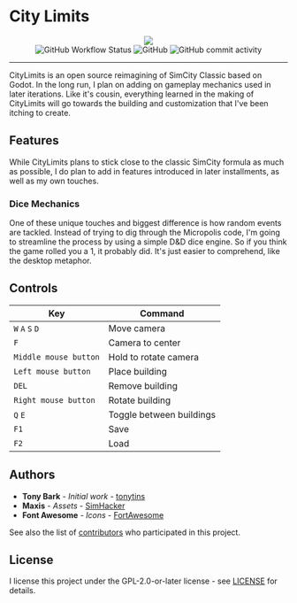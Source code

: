 # City Limits

<p align="center">
<img src="./icon.png">
<br>
<img alt="GitHub Workflow Status" src="https://img.shields.io/github/actions/workflow/status/tonytins/citylimits/godot.yml"> <img alt="GitHub" src="https://img.shields.io/github/license/tonytins/citylimits"> <img alt="GitHub commit activity" src="https://img.shields.io/github/commit-activity/w/tonytins/citylimits">
<hr>
</p>

CityLimits is an open source reimagining of SimCity Classic based on Godot. In the long run, I plan on adding on gameplay mechanics used in later iterations. Like it's cousin, everything learned in the making of CityLimits will go towards the building and customization that I've been itching to create.

## Features

While CityLimits plans to stick close to the classic SimCity formula as much as possible, I do plan to add in features introduced in later installments, as well as my own touches.

### Dice Mechanics

One of these unique touches and biggest difference is how random events are tackled. Instead of trying to dig through the Micropolis code, I'm going to streamline the process by using a simple D&D dice engine. So if you think the game rolled you a 1, it probably did. It's just easier to comprehend, like the desktop metaphor.


## Controls

| Key | Command |
| --- | --- |
| ``W`` ``A`` ``S`` ``D`` | Move camera |
| ``F`` | Camera to center |
| ``Middle mouse button`` | Hold to rotate camera |
| ``Left mouse button`` | Place building |
| ``DEL`` | Remove building |
| ``Right mouse button`` | Rotate building |
| ``Q`` ``E``  | Toggle between buildings |
| ``F1`` | Save |
| ``F2`` | Load |

## Authors

- **Tony Bark** - _Initial work_ - [tonytins](https://github.com/tonytins)
- **Maxis** - _Assets_ - [SimHacker](https://github.com/SimHacker/)
- **Font Awesome** - _Icons_ - [FortAwesome](https://github.com/FortAwesome)

See also the list of [contributors](https://github.com/tonytins/citylimits/contributors) who participated in this project.

## License

I license this project under the GPL-2.0-or-later license - see [LICENSE](LICENSE) for details.
